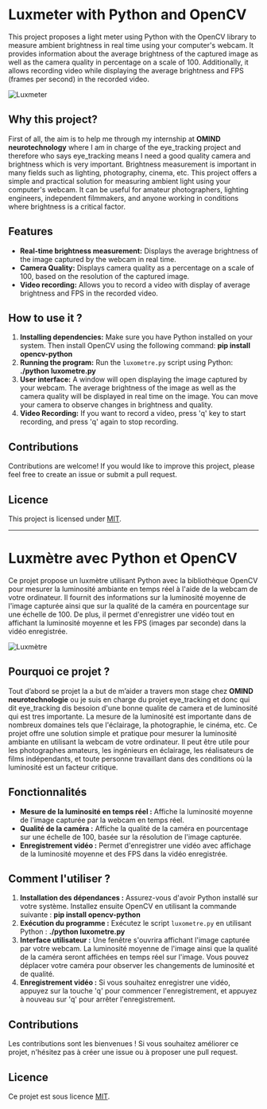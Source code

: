 # Luxmeter with Python and OpenCV

This project proposes a light meter using Python with the OpenCV library to measure ambient brightness in real time using your computer's webcam. It provides information about the average brightness of the captured image as well as the camera quality in percentage on a scale of 100. Additionally, it allows recording video while displaying the average brightness and FPS (frames per second) in the recorded video.

![Luxmeter](luxmeter_demo.gif)

## Why this project?

First of all, the aim is to help me through my internship at **OMIND neurotechnology** where I am in charge of the eye_tracking project and therefore who says eye_tracking means I need a good quality camera and brightness which is very important.
Brightness measurement is important in many fields such as lighting, photography, cinema, etc. This project offers a simple and practical solution for measuring ambient light using your computer's webcam. It can be useful for amateur photographers, lighting engineers, independent filmmakers, and anyone working in conditions where brightness is a critical factor.

## Features

- **Real-time brightness measurement:** Displays the average brightness of the image captured by the webcam in real time.
- **Camera Quality:** Displays camera quality as a percentage on a scale of 100, based on the resolution of the captured image.
- **Video recording:** Allows you to record a video with display of average brightness and FPS in the recorded video.

## How to use it ?

1. **Installing dependencies:** Make sure you have Python installed on your system. Then install OpenCV using the following command: **pip install opencv-python**
2. **Running the program:** Run the `luxometre.py` script using Python: **./python luxometre.py**
3. **User interface:** A window will open displaying the image captured by your webcam. The average brightness of the image as well as the camera quality will be displayed in real time on the image. You can move your camera to observe changes in brightness and quality.
4. **Video Recording:** If you want to record a video, press 'q' key to start recording, and press 'q' again to stop recording.

## Contributions

Contributions are welcome! If you would like to improve this project, please feel free to create an issue or submit a pull request.

## Licence

This project is licensed under [MIT](LICENSE).

-----------------------------------------------------------------------------------------------------------------------------------------------------------------------------------------

# Luxmètre avec Python et OpenCV

Ce projet propose un luxmètre utilisant Python avec la bibliothèque OpenCV pour mesurer la luminosité ambiante en temps réel à l'aide de la webcam de votre ordinateur. Il fournit des informations sur la luminosité moyenne de l'image capturée ainsi que sur la qualité de la caméra en pourcentage sur une échelle de 100. De plus, il permet d'enregistrer une vidéo tout en affichant la luminosité moyenne et les FPS (images par seconde) dans la vidéo enregistrée.

![Luxmètre](luxmeter_demo.gif)

## Pourquoi ce projet ?

Tout d’abord se projet la a but de m’aider a travers mon stage chez **OMIND neurotechnologie** ou je suis en charge du projet eye_tracking et donc qui dit eye_tracking dis besoion d'une bonne qualite de camera et de luminosité qui est tres importante.
La mesure de la luminosité est importante dans de nombreux domaines tels que l'éclairage, la photographie, le cinéma, etc. Ce projet offre une solution simple et pratique pour mesurer la luminosité ambiante en utilisant la webcam de votre ordinateur. Il peut être utile pour les photographes amateurs, les ingénieurs en éclairage, les réalisateurs de films indépendants, et toute personne travaillant dans des conditions où la luminosité est un facteur critique.

## Fonctionnalités

- **Mesure de la luminosité en temps réel :** Affiche la luminosité moyenne de l'image capturée par la webcam en temps réel.
- **Qualité de la caméra :** Affiche la qualité de la caméra en pourcentage sur une échelle de 100, basée sur la résolution de l'image capturée.
- **Enregistrement vidéo :** Permet d'enregistrer une vidéo avec affichage de la luminosité moyenne et des FPS dans la vidéo enregistrée.

## Comment l'utiliser ?

1. **Installation des dépendances :** Assurez-vous d'avoir Python installé sur votre système. Installez ensuite OpenCV en utilisant la commande suivante : **pip install opencv-python**
2. **Exécution du programme :** Exécutez le script `luxometre.py` en utilisant Python : **./python luxometre.py**
3. **Interface utilisateur :** Une fenêtre s'ouvrira affichant l'image capturée par votre webcam. La luminosité moyenne de l'image ainsi que la qualité de la caméra seront affichées en temps réel sur l'image. Vous pouvez déplacer votre caméra pour observer les changements de luminosité et de qualité.
4. **Enregistrement vidéo :** Si vous souhaitez enregistrer une vidéo, appuyez sur la touche 'q' pour commencer l'enregistrement, et appuyez à nouveau sur 'q' pour arrêter l'enregistrement.

## Contributions

Les contributions sont les bienvenues ! Si vous souhaitez améliorer ce projet, n'hésitez pas à créer une issue ou à proposer une pull request.

## Licence

Ce projet est sous licence [MIT](LICENSE).
